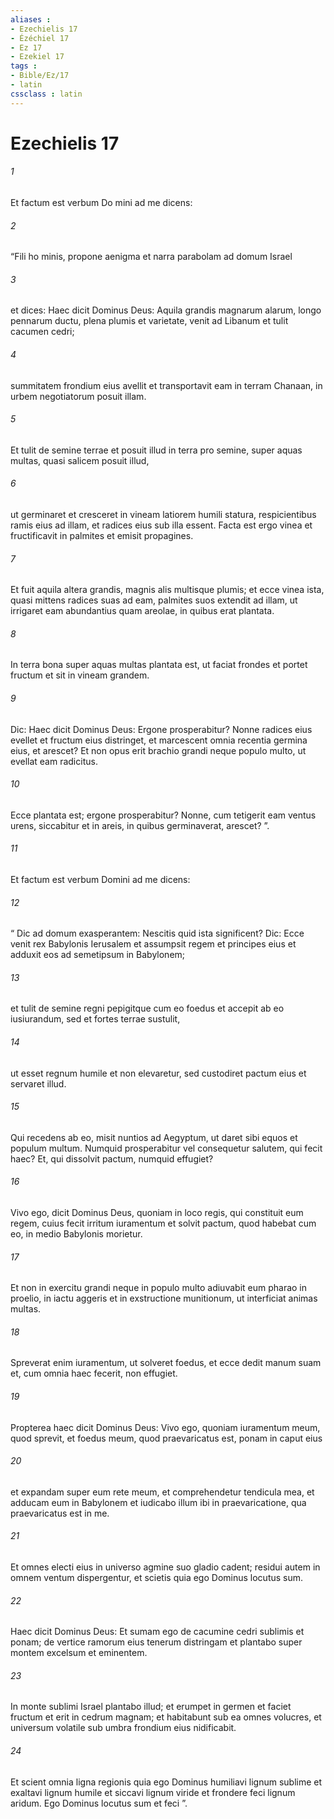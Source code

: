 ```yaml
---
aliases : 
- Ezechielis 17
- Ézéchiel 17
- Ez 17
- Ezekiel 17
tags : 
- Bible/Ez/17
- latin
cssclass : latin
---
```


# Ezechielis 17

###### 1
Et factum est verbum Do mini ad me dicens: 
###### 2
“Fili ho minis, propone aenigma et narra parabolam ad domum Israel 
###### 3
et dices: Haec dicit Dominus Deus: Aquila grandis magnarum alarum, longo pennarum ductu, plena plumis et varietate, venit ad Libanum et tulit cacumen cedri;
###### 4
summitatem frondium eius avellit et transportavit eam in terram Chanaan, in urbem negotiatorum posuit illam.
###### 5
Et tulit de semine terrae et posuit illud in terra pro semine, super aquas multas, quasi salicem posuit illud,
###### 6
ut germinaret et cresceret in vineam latiorem humili statura, respicientibus ramis eius ad illam, et radices eius sub illa essent. Facta est ergo vinea et fructificavit in palmites et emisit propagines.
###### 7
Et fuit aquila altera grandis, magnis alis multisque plumis; et ecce vinea ista, quasi mittens radices suas ad eam, palmites suos extendit ad illam, ut irrigaret eam abundantius quam areolae, in quibus erat plantata.
###### 8
In terra bona super aquas multas plantata est, ut faciat frondes et portet fructum et sit in vineam grandem.
###### 9
Dic: Haec dicit Dominus Deus: Ergone prosperabitur? Nonne radices eius evellet et fructum eius distringet, et marcescent omnia recentia germina eius, et arescet? Et non opus erit brachio grandi neque populo multo, ut evellat eam radicitus.
###### 10
Ecce plantata est; ergone prosperabitur? Nonne, cum tetigerit eam ventus urens, siccabitur et in areis, in quibus germinaverat, arescet? ”.
###### 11
Et factum est verbum Domini ad me dicens: 
###### 12
“ Dic ad domum exasperantem: Nescitis quid ista significent? Dic: Ecce venit rex Babylonis Ierusalem et assumpsit regem et principes eius et adduxit eos ad semetipsum in Babylonem; 
###### 13
et tulit de semine regni pepigitque cum eo foedus et accepit ab eo iusiurandum, sed et fortes terrae sustulit, 
###### 14
ut esset regnum humile et non elevaretur, sed custodiret pactum eius et servaret illud. 
###### 15
Qui recedens ab eo, misit nuntios ad Aegyptum, ut daret sibi equos et populum multum. Numquid prosperabitur vel consequetur salutem, qui fecit haec? Et, qui dissolvit pactum, numquid effugiet? 
###### 16
Vivo ego, dicit Dominus Deus, quoniam in loco regis, qui constituit eum regem, cuius fecit irritum iuramentum et solvit pactum, quod habebat cum eo, in medio Babylonis morietur. 
###### 17
Et non in exercitu grandi neque in populo multo adiuvabit eum pharao in proelio, in iactu aggeris et in exstructione munitionum, ut interficiat animas multas. 
###### 18
Spreverat enim iuramentum, ut solveret foedus, et ecce dedit manum suam et, cum omnia haec fecerit, non effugiet.
###### 19
Propterea haec dicit Dominus Deus: Vivo ego, quoniam iuramentum meum, quod sprevit, et foedus meum, quod praevaricatus est, ponam in caput eius 
###### 20
et expandam super eum rete meum, et comprehendetur tendicula mea, et adducam eum in Babylonem et iudicabo illum ibi in praevaricatione, qua praevaricatus est in me. 
###### 21
Et omnes electi eius in universo agmine suo gladio cadent; residui autem in omnem ventum dispergentur, et scietis quia ego Dominus locutus sum.
###### 22
Haec dicit Dominus Deus: Et sumam ego de cacumine cedri sublimis et ponam; de vertice ramorum eius tenerum distringam et plantabo super montem excelsum et eminentem.
###### 23
In monte sublimi Israel plantabo illud; et erumpet in germen et faciet fructum et erit in cedrum magnam; et habitabunt sub ea omnes volucres, et universum volatile sub umbra frondium eius nidificabit.
###### 24
Et scient omnia ligna regionis quia ego Dominus humiliavi lignum sublime et exaltavi lignum humile et siccavi lignum viride et frondere feci lignum aridum. Ego Dominus locutus sum et feci ”. 
